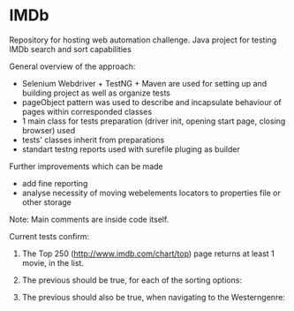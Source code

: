 # IMDb
Repository for hosting web automation challenge.
Java project for testing IMDb search and sort capabilities

General overview of the approach:
 - Selenium Webdriver + TestNG + Maven are used for setting up and building project as well as organize tests
 - pageObject pattern was used to describe and incapsulate behaviour of pages within corresponded classes
 - 1 main class for tests preparation (driver init, opening start page, closing browser) used
 - tests' classes inherit from preparations
 - standart testng reports used with surefile pluging as builder

Further improvements which can be made
 - add fine reporting
 - analyse necessity of moving webelements locators to properties file or other storage

Note: Main comments are inside code itself.

Current tests confirm:

1. The Top 250 (http://www.imdb.com/chart/top) page returns at least 1 movie​, in the list.

2. The previous should be true, for each of the sorting options:​

3. The previous should also be true, when navigating to the Western​genre:
